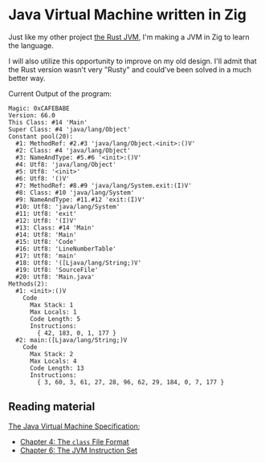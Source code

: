 # Java Virtual Machine written in Zig
Just like my other project [the Rust JVM](https://github.com/AleksanderEvensen/Rusty-JVM), I'm making a JVM in Zig to learn the language.

I will also utilize this opportunity to improve on my old design.
I'll admit that the Rust version wasn't very "Rusty" and could've been solved in a much better way.

Current Output of the program:
```
Magic: 0xCAFEBABE
Version: 66.0
This Class: #14 'Main'
Super Class: #4 'java/lang/Object'
Constant pool(20):
  #1: MethodRef: #2.#3 'java/lang/Object.<init>:()V'
  #2: Class: #4 'java/lang/Object'
  #3: NameAndType: #5.#6 '<init>:()V'
  #4: Utf8: 'java/lang/Object'
  #5: Utf8: '<init>'
  #6: Utf8: '()V'
  #7: MethodRef: #8.#9 'java/lang/System.exit:(I)V'
  #8: Class: #10 'java/lang/System'
  #9: NameAndType: #11.#12 'exit:(I)V'
  #10: Utf8: 'java/lang/System'
  #11: Utf8: 'exit'
  #12: Utf8: '(I)V'
  #13: Class: #14 'Main'
  #14: Utf8: 'Main'
  #15: Utf8: 'Code'
  #16: Utf8: 'LineNumberTable'
  #17: Utf8: 'main'
  #18: Utf8: '([Ljava/lang/String;)V'
  #19: Utf8: 'SourceFile'
  #20: Utf8: 'Main.java'
Methods(2):
  #1: <init>:()V
    Code
      Max Stack: 1
      Max Locals: 1
      Code Length: 5
      Instructions:
        { 42, 183, 0, 1, 177 }
  #2: main:([Ljava/lang/String;)V
    Code
      Max Stack: 2
      Max Locals: 4
      Code Length: 13
      Instructions:
        { 3, 60, 3, 61, 27, 28, 96, 62, 29, 184, 0, 7, 177 }
```


## Reading material
[The Java Virtual Machine Specification](https://docs.oracle.com/javase/specs/jvms/se23/html/index.html);
 - [Chapter 4: The `class` File Format](https://docs.oracle.com/javase/specs/jvms/se23/html/jvms-4.html)
 - [Chapter 6: The JVM Instruction Set](https://docs.oracle.com/javase/specs/jvms/se23/html/jvms-6.html)